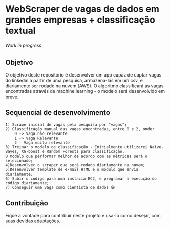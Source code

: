 # WebScraper de vagas de dados em grandes empresas + classificação textual 


###### Work in progress

## Objetivo

O objetivo deste repositório é desenvolver um app capaz de captar vagas do linkedin a partir de uma pesquisa, armazena-las em um csv, e diariamente ser rodado na nuvem (AWS). 
O algoritmo classificará as vagas encontradas através de machine learning - o modelo será desenvolvido em breve. 

## Sequencial de desenvolvimento
    1) Scrape inicial de vagas pela pesquisa por "vagas";
    2) Classificação manual das vagas encontradas, entre 0 e 2, onde:
        0 -> Vaga não relevante
        1 -> Vaga Relevante
        2 - Vaga muito relevante
    3) Treinar o modelo de classificação - Inicialmente utilizarei Naive-Bayes, XG-boost e Random Forests para classificação. 
    O modelo que performar melhor de acordo com as métricas será o selecionado;
    4)Desenvolver o scraper que será rodado diariamente na nuvem;
    5)Desenvolver template de e-mail HTML e o módulo que envia diariamente;
    6) Subir o código para uma instacia EC2, e programar a execução do código diariamente;
    7) Conseguir uma vaga como cientista de dados 😀
## Contribuição
Fique a vontade para contribuir neste projeto e usa-lo como desejar, com suas devidas adaptações.
